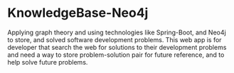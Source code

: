 # KnowledgeBase-Neo4j

Applying graph theory and using technologies like Spring-Boot, and Neo4j to store, and solved software development problems. This web app is for developer that search the web for solutions to their development problems and need a way to store problem-solution pair for future reference, and to help solve future problems.
